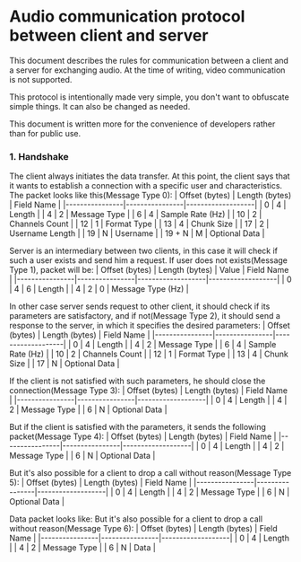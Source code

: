 # Audio communication protocol between client and server

This document describes the rules for communication between a client and a server for exchanging audio. At the time of writing, video communication is not supported.

This protocol is intentionally made very simple, you don't want to obfuscate simple things. It can also be changed as needed.

This document is written more for the convenience of developers rather than for public use.

### 1. Handshake
The client always initiates the data transfer. At this point, the client says that it wants to establish a connection with a specific user and characteristics. The packet looks like this(Message Type 0):
| Offset (bytes) | Length (bytes) | Field Name        |
|----------------|----------------|-------------------|
| 0              | 4              | Length            |
| 4              | 2              | Message Type      |
| 6              | 4              | Sample Rate (Hz)  |
| 10             | 2              | Channels Count    |
| 12             | 1              | Format Type       |
| 13             | 4              | Chunk Size        |
| 17             | 2              | Username Length   |
| 19             | N              | Username          |
| 19 + N         | M              | Optional Data     |

Server is an intermediary between two clients, in this case it will check if such a user exists and send him a request. If user does not exists(Message Type 1), packet will be:
| Offset (bytes) | Length (bytes) | Value             | Field Name        |
|----------------|----------------|-------------------|-------------------|
| 0              | 4              | 6                 | Length            |
| 4              | 2              | 0                 | Message Type (Hz) |

In other case server sends request to other client, it should check if its parameters are satisfactory, and if not(Message Type 2), it should send a response to the server, in which it specifies the desired parameters:
| Offset (bytes) | Length (bytes) | Field Name        |
|----------------|----------------|-------------------|
| 0              | 4              | Length            |
| 4              | 2              | Message Type      |
| 6              | 4              | Sample Rate (Hz)  |
| 10             | 2              | Channels Count    |
| 12             | 1              | Format Type       |
| 13             | 4              | Chunk Size        |
| 17             | N              | Optional Data     |

If the client is not satisfied with such parameters, he should close the connection(Message Type 3):
| Offset (bytes) | Length (bytes) | Field Name        |
|----------------|----------------|-------------------|
| 0              | 4              | Length            |
| 4              | 2              | Message Type      |
| 6              | N              | Optional Data     |

But if the client is satisfied with the parameters, it sends the following packet(Message Type 4):
| Offset (bytes) | Length (bytes) | Field Name        |
|----------------|----------------|-------------------|
| 0              | 4              | Length            |
| 4              | 2              | Message Type      |
| 6              | N              | Optional Data     |

But it's also possible for a client to drop a call without reason(Message Type 5):
| Offset (bytes) | Length (bytes) | Field Name        |
|----------------|----------------|-------------------|
| 0              | 4              | Length            |
| 4              | 2              | Message Type      |
| 6              | N              | Optional Data     |

Data packet looks like:
But it's also possible for a client to drop a call without reason(Message Type 6):
| Offset (bytes) | Length (bytes) | Field Name        |
|----------------|----------------|-------------------|
| 0              | 4              | Length            |
| 4              | 2              | Message Type      |
| 6              | N              | Data              |
